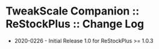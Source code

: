 # TweakScale Companion :: ReStockPlus :: Change Log

* 2020-0226 - Initial Release 1.0 for ReStockPlus >= 1.0.3
